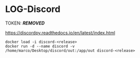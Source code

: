 # LOG-Discord

TOKEN: ***REMOVED***

https://discordpy.readthedocs.io/en/latest/index.html

```
docker load -i discord-<release>
docker run -d --name discord -v /home/marco/Desktop/discord/out:/app/out discord-<release>
```
